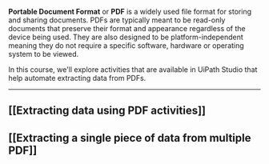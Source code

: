 **Portable Document Format** or **PDF** is a widely used file format for storing and sharing documents. PDFs are typically meant to be read-only documents that preserve their format and appearance regardless of the device being used. They are also designed to be platform-independent meaning they do not require a specific software, hardware or operating system to be viewed. 

In this course, we'll explore activities that are available in UiPath Studio that help automate extracting data from PDFs.

---

## [[Extracting data using PDF activities]]
## [[Extracting a single piece of data from multiple PDF]]